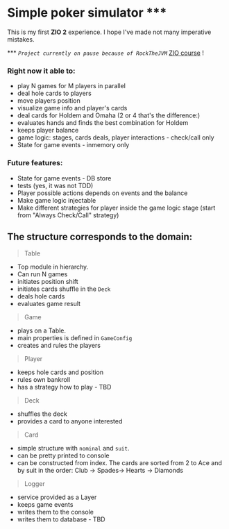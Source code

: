 # Simple poker simulator ***
This is my first **ZIO 2** experience. I hope I've made not many imperative mistakes. 

*** *`Project currently on pause because of RockTheJVM`* [ZIO course](https://rockthejvm.com/p/zio) !

### Right now it able to:
- play N games for M players in parallel
- deal hole cards to players
- move players position
- visualize game info and player's cards
- deal cards for Holdem and Omaha (2 or 4 that's the difference:)
- evaluates hands and finds the best combination for Holdem
- keeps player balance
- game logic: stages, cards deals, player interactions - check/call only
- State for game events - inmemory only

### Future features:
- State for game events - DB store
- tests (yes, it was not TDD)
- Player possible actions depends on events and the balance
- Make game logic injectable
- Make different strategies for player inside the game logic stage (start from "Always Check/Call" strategy)

## The structure corresponds to the domain:

> Table 
- Top module in hierarchy. 
- Can run N games
- initiates position shift
- initiates cards shuffle in the `Deck`
- deals hole cards
- evaluates game result

> Game
- plays on a Table. 
- main properties is defined in `GameConfig`
- creates and rules the players


> Player 
- keeps hole cards and position
- rules own bankroll
- has a strategy how to play - TBD

> Deck
- shuffles the deck
- provides a card to anyone interested

> Card 
- simple structure with `nominal` and `suit`. 
- can be pretty printed to console
- can be constructed from index. The cards are sorted from 2 to Ace and by suit in the order: Club -> Spades-> Hearts -> Diamonds

> Logger
- service provided as a Layer
- keeps game events
- writes them to the console
- writes them to database - TBD
